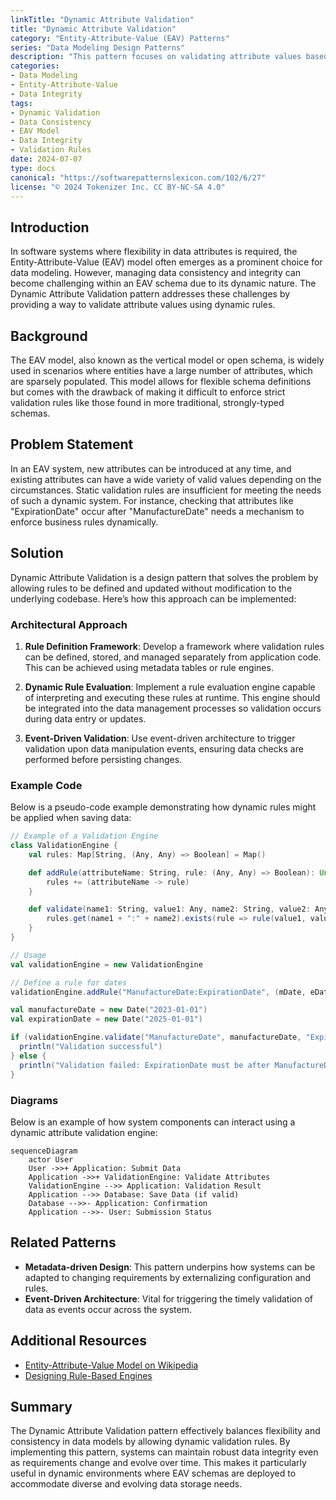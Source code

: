```yaml
---
linkTitle: "Dynamic Attribute Validation"
title: "Dynamic Attribute Validation"
category: "Entity-Attribute-Value (EAV) Patterns"
series: "Data Modeling Design Patterns"
description: "This pattern focuses on validating attribute values based on dynamic and potentially changing validation rules, ensuring data integrity within systems that use flexible data models."
categories:
- Data Modeling
- Entity-Attribute-Value
- Data Integrity
tags:
- Dynamic Validation
- Data Consistency
- EAV Model
- Data Integrity
- Validation Rules
date: 2024-07-07
type: docs
canonical: "https://softwarepatternslexicon.com/102/6/27"
license: "© 2024 Tokenizer Inc. CC BY-NC-SA 4.0"
---
```


## Introduction

In software systems where flexibility in data attributes is required, the Entity-Attribute-Value (EAV) model often emerges as a prominent choice for data modeling. However, managing data consistency and integrity can become challenging within an EAV schema due to its dynamic nature. The Dynamic Attribute Validation pattern addresses these challenges by providing a way to validate attribute values using dynamic rules.

## Background

The EAV model, also known as the vertical model or open schema, is widely used in scenarios where entities have a large number of attributes, which are sparsely populated. This model allows for flexible schema definitions but comes with the drawback of making it difficult to enforce strict validation rules like those found in more traditional, strongly-typed schemas.

## Problem Statement

In an EAV system, new attributes can be introduced at any time, and existing attributes can have a wide variety of valid values depending on the circumstances. Static validation rules are insufficient for meeting the needs of such a dynamic system. For instance, checking that attributes like "ExpirationDate" occur after "ManufactureDate" needs a mechanism to enforce business rules dynamically.

## Solution

Dynamic Attribute Validation is a design pattern that solves the problem by allowing rules to be defined and updated without modification to the underlying codebase. Here’s how this approach can be implemented:

### Architectural Approach

1. **Rule Definition Framework**: Develop a framework where validation rules can be defined, stored, and managed separately from application code. This can be achieved using metadata tables or rule engines.

2. **Dynamic Rule Evaluation**: Implement a rule evaluation engine capable of interpreting and executing these rules at runtime. This engine should be integrated into the data management processes so validation occurs during data entry or updates.

3. **Event-Driven Validation**: Use event-driven architecture to trigger validation upon data manipulation events, ensuring data checks are performed before persisting changes.

### Example Code

Below is a pseudo-code example demonstrating how dynamic rules might be applied when saving data:

```scala
// Example of a Validation Engine
class ValidationEngine {
    val rules: Map[String, (Any, Any) => Boolean] = Map()

    def addRule(attributeName: String, rule: (Any, Any) => Boolean): Unit = {
        rules += (attributeName -> rule)
    }

    def validate(name1: String, value1: Any, name2: String, value2: Any): Boolean = {
        rules.get(name1 + ":" + name2).exists(rule => rule(value1, value2))
    }
}

// Usage
val validationEngine = new ValidationEngine

// Define a rule for dates
validationEngine.addRule("ManufactureDate:ExpirationDate", (mDate, eDate) => mDate.asInstanceOf[Date].before(eDate.asInstanceOf[Date]))

val manufactureDate = new Date("2023-01-01")
val expirationDate = new Date("2025-01-01")

if (validationEngine.validate("ManufactureDate", manufactureDate, "ExpirationDate", expirationDate)) {
  println("Validation successful")
} else {
  println("Validation failed: ExpirationDate must be after ManufactureDate")
}
```

### Diagrams

Below is an example of how system components can interact using a dynamic attribute validation engine:

```mermaid
sequenceDiagram
    actor User
    User ->>+ Application: Submit Data
    Application ->>+ ValidationEngine: Validate Attributes
    ValidationEngine -->> Application: Validation Result
    Application -->> Database: Save Data (if valid)
    Database -->>- Application: Confirmation
    Application -->>- User: Submission Status
```

## Related Patterns

- **Metadata-driven Design**: This pattern underpins how systems can be adapted to changing requirements by externalizing configuration and rules.
- **Event-Driven Architecture**: Vital for triggering the timely validation of data as events occur across the system.

## Additional Resources

- [Entity-Attribute-Value Model on Wikipedia](https://en.wikipedia.org/wiki/Entity%E2%80%93attribute%E2%80%93value_model)
- [Designing Rule-Based Engines](https://www.redhat.com/en/topics/middleware/what-are-business-rules-engines)

## Summary

The Dynamic Attribute Validation pattern effectively balances flexibility and consistency in data models by allowing dynamic validation rules. By implementing this pattern, systems can maintain robust data integrity even as requirements change and evolve over time. This makes it particularly useful in dynamic environments where EAV schemas are deployed to accommodate diverse and evolving data storage needs.

